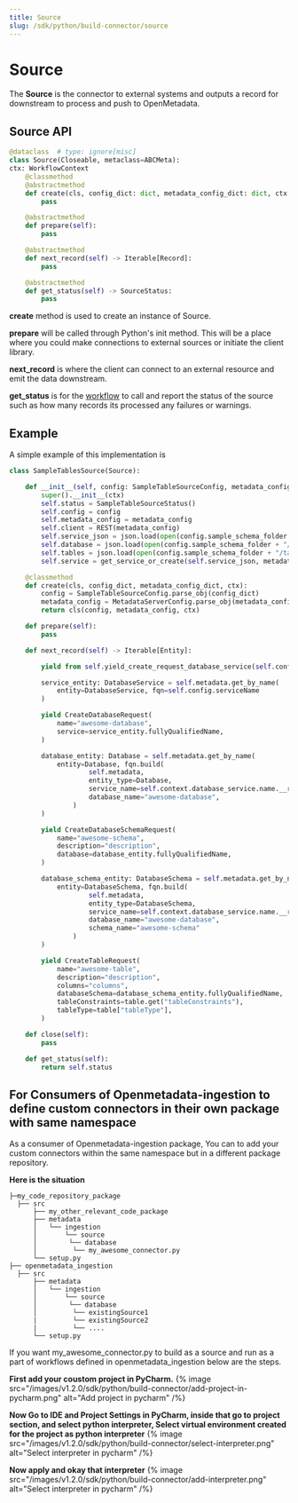 ```yaml
---
title: Source
slug: /sdk/python/build-connector/source
---
```


# Source

The **Source** is the connector to external systems and outputs a record for downstream to process and push to OpenMetadata.

## Source API

```python
@dataclass  # type: ignore[misc]
class Source(Closeable, metaclass=ABCMeta):
ctx: WorkflowContext
    @classmethod
    @abstractmethod
    def create(cls, config_dict: dict, metadata_config_dict: dict, ctx: WorkflowContext) -> "Source":
        pass

    @abstractmethod
    def prepare(self):
        pass

    @abstractmethod
    def next_record(self) -> Iterable[Record]:
        pass

    @abstractmethod
    def get_status(self) -> SourceStatus:
        pass
```

**create** method is used to create an instance of Source.

**prepare** will be called through Python's init method. This will be a place where you could make connections to external sources or initiate the client library.

**next_record** is where the client can connect to an external resource and emit the data downstream.

**get_status** is for the [workflow](https://github.com/open-metadata/OpenMetadata/blob/main/ingestion/src/metadata/ingestion/api/workflow.py) to call and report the status of the source such as how many records its processed any failures or warnings.

## Example

A simple example of this implementation is

```python
class SampleTablesSource(Source):

    def __init__(self, config: SampleTableSourceConfig, metadata_config: MetadataServerConfig, ctx):
        super().__init__(ctx)
        self.status = SampleTableSourceStatus()
        self.config = config
        self.metadata_config = metadata_config
        self.client = REST(metadata_config)
        self.service_json = json.load(open(config.sample_schema_folder + "/service.json", 'r'))
        self.database = json.load(open(config.sample_schema_folder + "/database.json", 'r'))
        self.tables = json.load(open(config.sample_schema_folder + "/tables.json", 'r'))
        self.service = get_service_or_create(self.service_json, metadata_config)

    @classmethod
    def create(cls, config_dict, metadata_config_dict, ctx):
        config = SampleTableSourceConfig.parse_obj(config_dict)
        metadata_config = MetadataServerConfig.parse_obj(metadata_config_dict)
        return cls(config, metadata_config, ctx)

    def prepare(self):
        pass

    def next_record(self) -> Iterable[Entity]:

        yield from self.yield_create_request_database_service(self.config)

        service_entity: DatabaseService = self.metadata.get_by_name(
            entity=DatabaseService, fqn=self.config.serviceName
        )

        yield CreateDatabaseRequest(
            name="awesome-database",
            service=service_entity.fullyQualifiedName,
        )

        database_entity: Database = self.metadata.get_by_name(
            entity=Database, fqn.build(
                    self.metadata,
                    entity_type=Database,
                    service_name=self.context.database_service.name.__root__,
                    database_name="awesome-database",
                )
        )

        yield CreateDatabaseSchemaRequest(
            name="awesome-schema",
            description="description",
            database=database_entity.fullyQualifiedName,
        )

        database_schema_entity: DatabaseSchema = self.metadata.get_by_name(
            entity=DatabaseSchema, fqn.build(
                    self.metadata,
                    entity_type=DatabaseSchema,
                    service_name=self.context.database_service.name.__root__,
                    database_name="awesome-database",
                    schema_name="awesome-schema"
                )
        )

        yield CreateTableRequest(
            name="awesome-table",
            description="description",
            columns="columns",
            databaseSchema=database_schema_entity.fullyQualifiedName,
            tableConstraints=table.get("tableConstraints"),
            tableType=table["tableType"],
        )

    def close(self):
        pass

    def get_status(self):
        return self.status
```

## For Consumers of Openmetadata-ingestion to define custom connectors in their own package with same namespace

As a consumer of Openmetadata-ingestion package, You can to add your custom connectors within the same namespace but in a different package repository.

**Here is the situation**

```
├─my_code_repository_package
  ├── src
      ├── my_other_relevant_code_package
      ├── metadata
      │   └── ingestion
      │       └── source
      │        └── database
      │         └── my_awesome_connector.py
      └── setup.py
├── openmetadata_ingestion
  ├── src
      ├── metadata
      │   └── ingestion
      │       └── source
      │        └── database
      │         └── existingSource1
      |         └── existingSource2
      |         └── ....
      └── setup.py
```

If you want my_awesome_connector.py to build as a source and run as a part of workflows defined in openmetadata_ingestion below are the steps.

**First add your coustom project in PyCharm.**
{% image
src="/images/v1.2.0/sdk/python/build-connector/add-project-in-pycharm.png"
alt="Add project in pycharm"
 /%}

**Now Go to IDE and Project Settings in PyCharm, inside that go to project section, and select python interpreter, Select virtual environment created for the project as python interpreter**
{% image
src="/images/v1.2.0/sdk/python/build-connector/select-interpreter.png"
alt="Select interpreter in pycharm"
 /%}

**Now apply and okay that interpreter**
{% image
src="/images/v1.2.0/sdk/python/build-connector/add-interpreter.png"
alt="Select interpreter in pycharm"
 /%}
